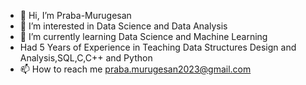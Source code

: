 - 👋 Hi, I’m Praba-Murugesan
- 👀 I’m interested in Data Science and Data Analysis
- 🌱 I’m currently learning Data Science and Machine Learning
- Had 5 Years of Experience in Teaching Data Structures Design and Analysis,SQL,C,C++ and Python
- 📫 How to reach me praba.murugesan2023@gmail.com

